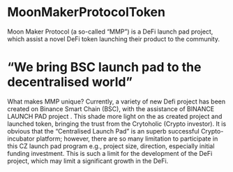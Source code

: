 # MoonMakerProtocolToken
Moon Maker Protocol (a so-called “MMP”) is a DeFi launch pad project, which assist a novel DeFi token launching their product to the community.
# “We bring BSC launch pad to the decentralised world”
What makes MMP unique?
Currently, a variety of new Defi project has been created on Binance Smart Chain (BSC), with the assistance of BINANCE LAUNCH PAD project . This shade more light on the as created project and launched token, bringing the trust from the Crytoholic (Crypto investor). It is obvious that the “Centralised Launch Pad” is an superb successful Crypto-incubator platform; however, there are so many limitation to participate in this CZ launch pad program e.g., project size, direction, especially initial funding investment. This is such a limit for the development of the DeFi project, which may limit a significant growth in the DeFi.
